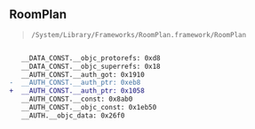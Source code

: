 ## RoomPlan

> `/System/Library/Frameworks/RoomPlan.framework/RoomPlan`

```diff

   __DATA_CONST.__objc_protorefs: 0xd8
   __DATA_CONST.__objc_superrefs: 0x18
   __AUTH_CONST.__auth_got: 0x1910
-  __AUTH_CONST.__auth_ptr: 0xeb8
+  __AUTH_CONST.__auth_ptr: 0x1058
   __AUTH_CONST.__const: 0x8ab0
   __AUTH_CONST.__objc_const: 0x1eb50
   __AUTH.__objc_data: 0x26f0

```
